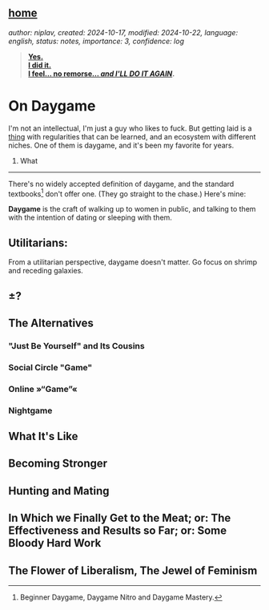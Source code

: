 [home](./index.md)
------------------

*author: niplav, created: 2024-10-17, modified: 2024-10-22, language: english, status: notes, importance: 3, confidence: log*

> __[Yes.  
I did it.  
I feel… no remorse… *and I'LL DO IT AGAIN*](https://www.youtube.com/watch?v=8RadZKL85yM).__

On Daygame
===========

I'm not an intellectual, I'm just a
guy who likes to fuck. But getting laid is a
[thing](https://tsvibt.blogspot.com/2022/08/the-thingness-of-things.html)
with regularities that can be learned, and an ecosystem with different
niches. One of them is daygame, and it's been my favorite for years.

1) What
--------

There's no widely accepted definition of daygame, and the standard
textbooks[^1] don't offer one. (They go straight to the chase.) Here's
mine:

__Daygame__ is the craft of walking up to women in public, and talking
to them with the intention of dating or sleeping with them.

[^1]: Beginner Daygame, Daygame Nitro and Daygame Mastery.

Utilitarians:
--------------

From a utilitarian perspective, daygame doesn't matter. Go focus on
shrimp and receding galaxies.

±?
---

The Alternatives
-----------------

### "Just Be Yourself" and Its Cousins

### Social Circle "Game"

### Online »“Game”«

### Nightgame

What It's Like
---------------

Becoming Stronger
------------------

Hunting and Mating
-------------------

In Which we Finally Get to the Meat; or: The Effectiveness and Results so Far; or: Some Bloody Hard Work
----------------------------------------------------------------------------------------------------------

The Flower of Liberalism, The Jewel of Feminism
-------------------------------------------------
